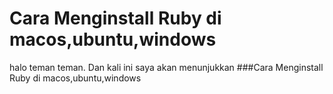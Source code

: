 # Cara Menginstall Ruby di macos,ubuntu,windows
halo teman teman. Dan kali ini saya akan menunjukkan ###Cara Menginstall Ruby di macos,ubuntu,windows
